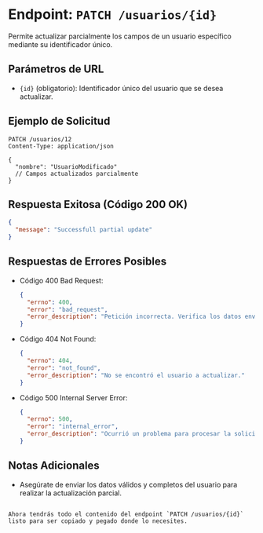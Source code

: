 # Endpoint: `PATCH /usuarios/{id}`

Permite actualizar parcialmente los campos de un usuario específico mediante su identificador único.

## Parámetros de URL
- `{id}` (obligatorio): Identificador único del usuario que se desea actualizar.

## Ejemplo de Solicitud
```http
PATCH /usuarios/12
Content-Type: application/json

{
  "nombre": "UsuarioModificado"
  // Campos actualizados parcialmente
}
```

## Respuesta Exitosa (Código 200 OK)
```json
{
  "message": "Successfull partial update"
}
```

## Respuestas de Errores Posibles
- Código 400 Bad Request:

  ```json
  {
    "errno": 400,
    "error": "bad_request",
    "error_description": "Petición incorrecta. Verifica los datos enviados."
  }
  ```

- Código 404 Not Found:

  ```json
  {
    "errno": 404,
    "error": "not_found",
    "error_description": "No se encontró el usuario a actualizar."
  }
  ```
  
- Código 500 Internal Server Error:
  ```json
  {
    "errno": 500,
    "error": "internal_error",
    "error_description": "Ocurrió un problema para procesar la solicitud."
  }
  ```

## Notas Adicionales

- Asegúrate de enviar los datos válidos y completos del usuario para realizar la actualización parcial.
```

Ahora tendrás todo el contenido del endpoint `PATCH /usuarios/{id}` listo para ser copiado y pegado donde lo necesites.